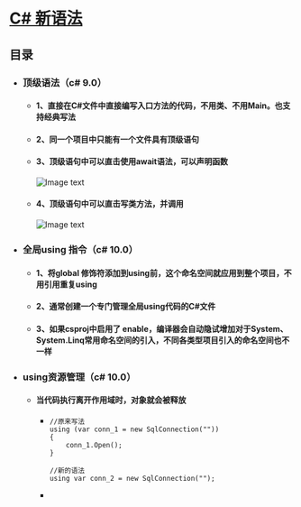 # [C# 新语法](#新语法)

## 目录

- ### 顶级语法（c# 9.0）

  - #### 1、直接在C#文件中直接编写入口方法的代码，不用类、不用Main。也支持经典写法

  - #### 2、同一个项目中只能有一个文件具有顶级语句

  - #### 3、顶级语句中可以直击使用await语法，可以声明函数

    ![Image text](http://rgdm6sj3v.hn-bkt.clouddn.com/%E5%BE%AE%E4%BF%A1%E5%9B%BE%E7%89%87_20220810095700.png)

  - #### 4、顶级语句中可以直击写类方法，并调用

    ![Image text](http://rgdm6sj3v.hn-bkt.clouddn.com/%E5%BE%AE%E4%BF%A1%E5%9B%BE%E7%89%87_20220810100524.png)

- ### 全局using 指令（c# 10.0）

  - #### 1、将global 修饰符添加到using前，这个命名空间就应用到整个项目，不用引用重复using

  - #### 2、通常创建一个专门管理全局using代码的C#文件

  - #### 3、如果csproj中启用了 <ImplicitUsings>enable</ImplicitUsings>，编译器会自动隐试增加对于System、System.Linq常用命名空间的引入，不同各类型项目引入的命名空间也不一样

- ### using资源管理（c# 10.0）

  - #### 当代码执行离开作用域时，对象就会被释放
  
    - ``` 实例1
      //原来写法
      using (var conn_1 = new SqlConnection(""))
      {
          conn_1.Open();
      }

      //新的语法
      using var conn_2 = new SqlConnection("");
      ```

    - ``` 实例2

      ```